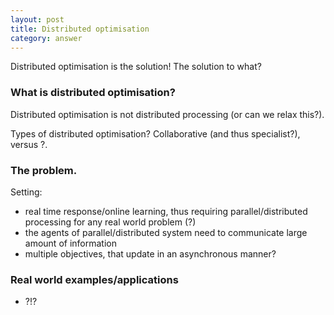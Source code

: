 ```yaml
---
layout: post
title: Distributed optimisation
category: answer
---
```


Distributed optimisation is the solution! The solution to what?

### What is distributed optimisation?

Distributed optimisation is not distributed processing (or can we relax this?).

Types of distributed optimisation? Collaborative (and thus specialist?), versus ?.

### The problem.

Setting:

* real time response/online learning, thus requiring parallel/distributed processing for any real world problem (?)
* the agents of parallel/distributed system need to communicate large amount of information
* multiple objectives, that update in an asynchronous manner?

### Real world examples/applications

* ?!?
